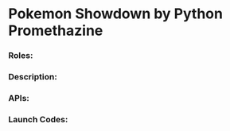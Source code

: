 # Pokemon Showdown by Python Promethazine

### Roles:

### Description:

### APIs:

### Launch Codes: